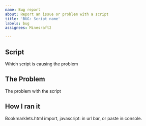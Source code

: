 ```yaml
---
name: Bug report
about: Report an issue or problem with a script
title: 'BUG: Script name'
labels: bug
assignees: Minesraft2

---
```


## Script
Which script is causing the problem

## The Problem
The problem with the script

## How I ran it
Bookmarklets.html import, javascript: in url bar, or paste in console.

